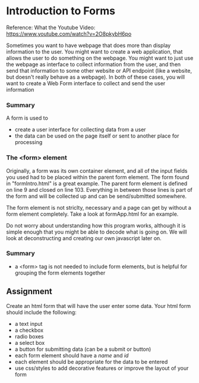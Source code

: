 # Introduction to Forms

Reference: What the Youtube Video:  
https://www.youtube.com/watch?v=2O8pkybH6po

Sometimes you want to have webpage that does more than display information to the user.  You might want to create a web application, that allows the user to do something on the webpage. You might want to just use the webpage as interface to collect information from the user, and then send that information to some other website or API endpoint (like a website, but doesn't really behave as a webpage).  In both of these cases, you will want to create a Web Form interface to collect and send the user information

### Summary
A form is used to 
* create a user interface for collecting data from a user
* the data can be used on the page itself or sent to another place for processing

### The \<form> element

Originally, a form was its own container element, and all of the input fields you used had to be placed within the parent form element.  The form found in "formIntro.html" is a great example. The parent form element is defined on line 9 and closed on line 103.  Everything in between those lines is part of the form and will be collected up and can be send/submitted somewhere.

The form element is not striclty, necessary and a page can get by without a form element completely. Take a look at formApp.html for an example.

Do not worry about understanding how this program works, although it is simple enough that you might be able to decode what is going on. We will look at deconstructing  and creating our own javascript later on.

### Summary
* a \<form> tag is not needed to include form elements, but is helpful for grouping the form elements together

## Assignment
Create an html form that will have the user enter some data.  Your html form should include the following:
* a text input
* a checkbox
* radio boxes
* a select box
* a button for submitting data (can be a submit or button)
* each form element should have a _name_ and _id_
* each element should be appropriate for the data to be entered
* use css/styles to add decorative features or improve the layout of your form

